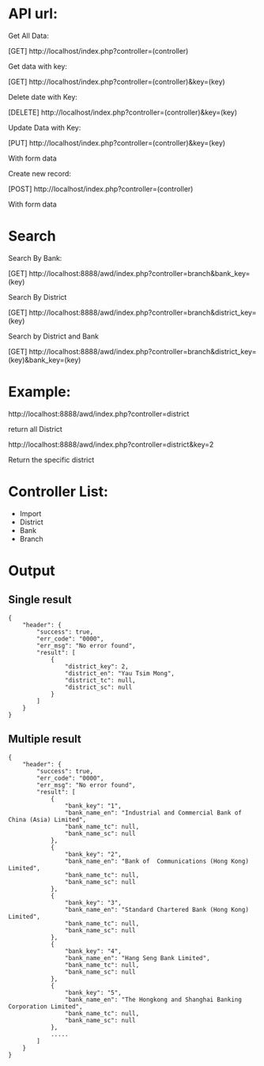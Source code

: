 # API url:

Get All Data:

[GET] http://localhost/index.php?controller=(controller)


Get data with key:

[GET] http://localhost/index.php?controller=(controller)&key=(key)


Delete date with Key:

[DELETE] http://localhost/index.php?controller=(controller)&key=(key)



Update Data with Key:

[PUT] http://localhost/index.php?controller=(controller)&key=(key)

With form data


Create new record:

[POST] http://localhost/index.php?controller=(controller)

With form data



# Search

Search By Bank:

[GET] http://localhost:8888/awd/index.php?controller=branch&bank_key=(key)

Search By District

[GET] http://localhost:8888/awd/index.php?controller=branch&district_key=(key)

Search by District and Bank

[GET] http://localhost:8888/awd/index.php?controller=branch&district_key=(key)&bank_key=(key)

# Example:
http://localhost:8888/awd/index.php?controller=district

return all District

http://localhost:8888/awd/index.php?controller=district&key=2

Return the specific district


# Controller List:
- Import
- District
- Bank
- Branch


# Output
## Single result
```
{
    "header": {
        "success": true,
        "err_code": "0000",
        "err_msg": "No error found",
        "result": [
            {
                "district_key": 2,
                "district_en": "Yau Tsim Mong",
                "district_tc": null,
                "district_sc": null
            }
        ]
    }
}
```

## Multiple result
```
{
    "header": {
        "success": true,
        "err_code": "0000",
        "err_msg": "No error found",
        "result": [
            {
                "bank_key": "1",
                "bank_name_en": "Industrial and Commercial Bank of China (Asia) Limited",
                "bank_name_tc": null,
                "bank_name_sc": null
            },
            {
                "bank_key": "2",
                "bank_name_en": "Bank of  Communications (Hong Kong) Limited",
                "bank_name_tc": null,
                "bank_name_sc": null
            },
            {
                "bank_key": "3",
                "bank_name_en": "Standard Chartered Bank (Hong Kong) Limited",
                "bank_name_tc": null,
                "bank_name_sc": null
            },
            {
                "bank_key": "4",
                "bank_name_en": "Hang Seng Bank Limited",
                "bank_name_tc": null,
                "bank_name_sc": null
            },
            {
                "bank_key": "5",
                "bank_name_en": "The Hongkong and Shanghai Banking Corporation Limited",
                "bank_name_tc": null,
                "bank_name_sc": null
            },
            .....
        ]
    }
}
```
